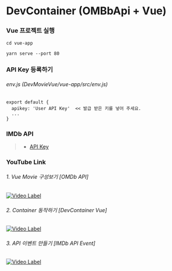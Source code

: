 # DevContainer (OMBbApi + Vue)

### Vue 프로젝트 실행

```
cd vue-app

yarn serve --port 80
```

### API Key 등록하기

###### env.js (DevMovieVue/vue-app/src/env.js)

```
export default {
  apikey: 'User API Key'  << 발급 받은 키를 넣어 주세요.
  ...
}
```

### IMDb API
> - [API Key](https://www.omdbapi.com/apikey.aspx)


### YouTube Link

###### 1. Vue Movie 구성보기 [OMDb API]
[![Video Label](http://img.youtube.com/vi/gq6eGv7I8oQ/0.jpg)](https://youtu.be/gq6eGv7I8oQ)

###### 2. Container 동작하기 [DevContainer Vue]
[![Video Label](http://img.youtube.com/vi/us_PF9O5XgI/0.jpg)](https://youtu.be/us_PF9O5XgI)

###### 3. API 이벤트 만들기 [IMDb API Event]
[![Video Label](http://img.youtube.com/vi/-S5AGtGhj0Y/0.jpg)](https://youtu.be/-S5AGtGhj0Y)
